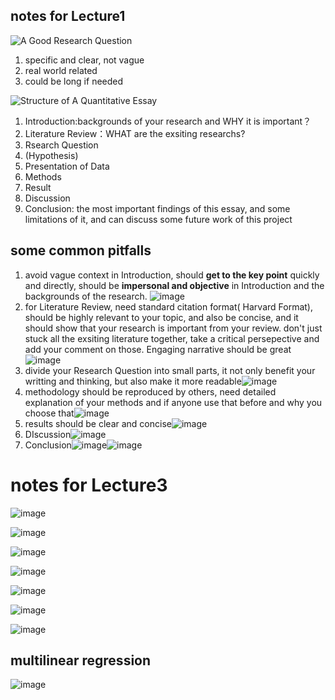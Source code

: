 ## notes for Lecture1
![A Good Research Question](https://user-images.githubusercontent.com/91874485/137256315-bb46b9e9-a772-47be-9548-ff65c6a992a3.png)
1. specific and clear, not vague
2. real world related
3. could be long if needed

![Structure of A Quantitative Essay](https://user-images.githubusercontent.com/91874485/137257034-1ca7446b-cc5c-402b-9f02-282545e7489e.png)
1. Introduction:backgrounds of your research and WHY it is important？
2. Literature Review：WHAT are the exsiting researchs?
3. Rsearch Question
4. (Hypothesis)
5. Presentation of Data
6. Methods
7. Result
8. Discussion
9. Conclusion: the most important findings of this essay, and some limitations of it, and can discuss some future work of this project

## some common pitfalls
1. avoid vague context in Introduction, should **get to the key point** quickly and directly, should be **impersonal and objective** in Introduction and the backgrounds of the research. ![image](https://user-images.githubusercontent.com/91874485/137258423-4b31589e-9832-4b6f-9453-91c9de9ecfe3.png)
2. for Literature Review, need standard citation format( Harvard Format), should be highly relevant to your topic, and also be concise, and it should show that your research is important from your review. don't just stuck all the exsiting literature together, take a critical persepective and add your comment on those. Engaging narrative should be great ![image](https://user-images.githubusercontent.com/91874485/137259481-edea3d40-bb27-4820-9fc1-b7acb7c9fbcd.png)
3. divide your Research Question into small parts, it not only benefit your writting and thinking, but also make it more readable![image](https://user-images.githubusercontent.com/91874485/137260445-374e1872-8cfc-46e2-b0d1-a68ca3c460b3.png)
4. methodology should be reproduced by others, need detailed explanation of your methods and if anyone use that before and why you choose that![image](https://user-images.githubusercontent.com/91874485/137261181-3f61eeb2-c8a9-4744-9de3-3e99b5fc2c8a.png)
5. results should be clear and concise![image](https://user-images.githubusercontent.com/91874485/137261277-ea962d74-56d1-42d2-9faa-a3e644729e01.png)
6. DIscussion![image](https://user-images.githubusercontent.com/91874485/137261389-9cafaec5-1526-4d8b-9b4d-df8533055ae4.png)
7. Conclusion![image](https://user-images.githubusercontent.com/91874485/137261670-9829bdf3-5983-4cf5-b56b-c37313cc9aec.png)![image](https://user-images.githubusercontent.com/91874485/137261692-51f19cd8-4f93-4a48-ba92-0c0823722c52.png)



# notes for Lecture3
![image](https://user-images.githubusercontent.com/91874485/139776513-cf4dc789-8ab4-4964-8bc8-6f2d636dbafd.png)

![image](https://user-images.githubusercontent.com/91874485/139776534-c45fc7b8-ebb6-4b01-ba33-ba3535e0a683.png)

![image](https://user-images.githubusercontent.com/91874485/139776574-9c0b2741-5deb-4b9f-9150-7cb5860ebaaf.png)


![image](https://user-images.githubusercontent.com/91874485/139776439-d9a34029-7267-4561-bc9a-fde926e9a9f2.png)

![image](https://user-images.githubusercontent.com/91874485/139778293-dabd3ab2-9f35-4123-b8e9-45ab88f96a1d.png)

![image](https://user-images.githubusercontent.com/91874485/139778320-b61c19ee-da90-40ef-a669-a101ac70979b.png)

![image](https://user-images.githubusercontent.com/91874485/139778408-a7a128a0-d9b9-4e19-9b36-6f98ed8b30c8.png)

## multilinear regression
![image](https://user-images.githubusercontent.com/91874485/139778582-f94088b4-b71f-4061-b6c3-d518615c8ee1.png)






